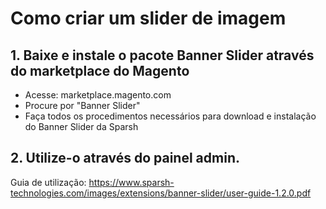 # Como criar um slider de imagem

## 1. Baixe e instale o pacote Banner Slider através do marketplace do Magento
- Acesse: marketplace.magento.com
- Procure por "Banner Slider"
- Faça todos os procedimentos necessários para download e instalação do Banner Slider da Sparsh

## 2. Utilize-o através do painel admin.
Guia de utilização: https://www.sparsh-technologies.com/images/extensions/banner-slider/user-guide-1.2.0.pdf